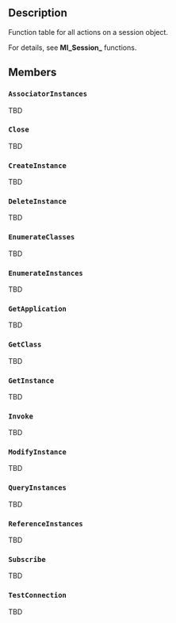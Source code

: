 ## Description

Function table for all actions on a session object.

For details, see **MI_Session_<method name>** functions.

## Members

### `AssociatorInstances`

TBD

### `Close`

TBD

### `CreateInstance`

TBD

### `DeleteInstance`

TBD

### `EnumerateClasses`

TBD

### `EnumerateInstances`

TBD

### `GetApplication`

TBD

### `GetClass`

TBD

### `GetInstance`

TBD

### `Invoke`

TBD

### `ModifyInstance`

TBD

### `QueryInstances`

TBD

### `ReferenceInstances`

TBD

### `Subscribe`

TBD

### `TestConnection`

TBD